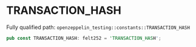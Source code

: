 # TRANSACTION_HASH

Fully qualified path: `openzeppelin_testing::constants::TRANSACTION_HASH`

```rust
pub const TRANSACTION_HASH: felt252 = 'TRANSACTION_HASH';
```


